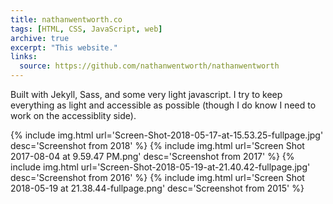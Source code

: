 ```yaml
---
title: nathanwentworth.co
tags: [HTML, CSS, JavaScript, web]
archive: true
excerpt: "This website."
links:
  source: https://github.com/nathanwentworth/nathanwentworth
---
```


Built with Jekyll, Sass, and some very light javascript. I try to keep everything as light and accessible as possible (though I do know I need to work on the accessiblity side).


{% include img.html url='Screen-Shot-2018-05-17-at-15.53.25-fullpage.jpg' desc='Screenshot from 2018' %}
{% include img.html url='Screen Shot 2017-08-04 at 9.59.47 PM.png' desc='Screenshot from 2017' %}
{% include img.html url='Screen-Shot-2018-05-19-at-21.40.42-fullpage.jpg' desc='Screenshot from 2016' %}
{% include img.html url='Screen Shot 2018-05-19 at 21.38.44-fullpage.png' desc='Screenshot from 2015' %}

